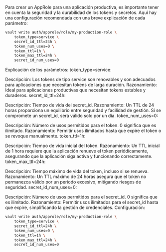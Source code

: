 Para crear un AppRole para una aplicación productiva, es importante tener en cuenta la seguridad y la durabilidad de los tokens y secretos. Aquí hay una configuración recomendada con una breve explicación de cada parámetro:

```sh
vault write auth/approle/role/my-production-role \
    token_type=service \
    secret_id_ttl=24h \
    token_num_uses=0 \
    token_ttl=1h \
    token_max_ttl=24h \
    secret_id_num_uses=0
```
Explicación de los parámetros:
token_type=service:

Descripción: Los tokens de tipo service son renovables y son adecuados para aplicaciones que necesitan tokens de larga duración.
Razonamiento: Ideal para aplicaciones productivas que necesitan tokens estables y duraderos.
secret_id_ttl=24h:

Descripción: Tiempo de vida del secret_id.
Razonamiento: Un TTL de 24 horas proporciona un equilibrio entre seguridad y facilidad de gestión. Si se compromete un secret_id, será válido solo por un día.
token_num_uses=0:

Descripción: Número de usos permitidos para el token. 0 significa que es ilimitado.
Razonamiento: Permitir usos ilimitados hasta que expire el token o se revoque manualmente.
token_ttl=1h:

Descripción: Tiempo de vida inicial del token.
Razonamiento: Un TTL inicial de 1 hora requiere que la aplicación renueve el token periódicamente, asegurando que la aplicación siga activa y funcionando correctamente.
token_max_ttl=24h:

Descripción: Tiempo máximo de vida del token, incluso si se renueva.
Razonamiento: Un TTL máximo de 24 horas asegura que el token no permanezca válido por un periodo excesivo, mitigando riesgos de seguridad.
secret_id_num_uses=0:

Descripción: Número de usos permitidos para el secret_id. 0 significa que es ilimitado.
Razonamiento: Permitir usos ilimitados para el secret_id hasta que expire, simplificando la gestión de credenciales.
Configuración:

```sh
vault write auth/approle/role/my-production-role \
    token_type=service \
    secret_id_ttl=24h \
    token_num_uses=0 \
    token_ttl=1h \
    token_max_ttl=24h \
    secret_id_num_uses=0
```